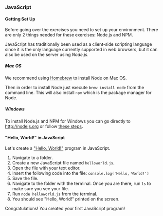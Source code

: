 ### JavaScript

#### Getting Set Up

Before going over the exercises you need to set up your environment. There are only 2
things needed for these exercises: Node.js and NPM.

JavaScript has traditionally been used as a client-side scripting language since it is
the only language currently supported in web browsers, but it can also be used on the
server using _Node.js_.

##### Mac OS

We recommend using [Homebrew](http://brew.sh/index_ca.html) to install Node on Mac OS.

Then in order to install Node just execute `brew install node` from the command line.
This will also install `npm` which is the package manager for Node.

##### Windows

To install Node.js and NPM for Windows you can go directly to http://nodejs.org or follow
[these steps](http://treehouse.github.io/installation-guides/windows/node-windows.html).

#### "Hello, World!" in JavaScript

Let's create a ["Hello, World!"](https://en.wikipedia.org/wiki/%22Hello,_World!%22_program)
program in JavaScript.

1. Navigate to a folder.
1. Create a new JavaScript file named `helloworld.js`.
1. Open the file with your text editor.
1. Insert the following code into the file: `console.log('Hello, World!')`
1. Save the file.
1. Navigate to the folder with the terminal. Once you are there, run `ls` to make sure you see your file.
1. Run `node helloworld.js` from the terminal.
1. You should see "Hello, World!" printed on the screen.

Congratulations! You created your first JavaScript program!
